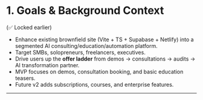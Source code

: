 # 1. Goals & Background Context

(✅ Locked earlier)

* Enhance existing brownfield site (Vite + TS + Supabase + Netlify) into a segmented AI consulting/education/automation platform.
* Target SMBs, solopreneurs, freelancers, executives.
* Drive users up the **offer ladder** from demos → consultations → audits → AI transformation partner.
* MVP focuses on demos, consultation booking, and basic education teasers.
* Future v2 adds subscriptions, courses, and enterprise features.

---
